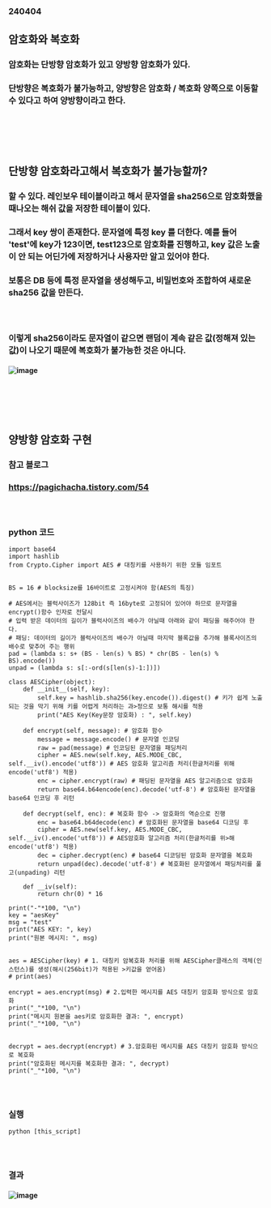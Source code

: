 ### 240404
## 암호화와 복호화
### 암호화는 단방향 암호화가 있고 양방향 암호화가 있다.
### 단방향은 복호화가 불가능하고, 양방향은 암호화 / 복호화 양쪽으로 이동할 수 있다고 하여 양방향이라고 한다.
### <br/><br/><br/>


## 단방향 암호화라고해서 복호화가 불가능할까?
### 할 수 있다. 레인보우 테이블이라고 해서 문자열을 sha256으로 암호화했을 때나오는 해쉬 값을 저장한 테이블이 있다.
### 그래서 key 쌍이 존재한다. 문자열에 특정 key 를 더한다. 예를 들어 'test'에 key가 123이면, test123으로 암호화를 진행하고, key 값은 노출이 안 되는 어딘가에 저장하거나 사용자만 알고 있어야 한다.
### 보통은 DB 등에 특정 문자열을 생성해두고, 비밀번호와 조합하여 새로운 sha256 값을 만든다.
### <br/>

### 이렇게 sha256이라도 문자열이 같으면 랜덤이 계속 같은 값(정해져 있는 값)이 나오기 때문에 복호화가 불가능한 것은 아니다.
#### ![image](https://github.com/Shin-jongwhan/encoding_and_decoding/assets/62974484/83930f6c-b967-48f3-b5bc-5d9044c54404)
### <br/><br/><br/>


## 양방향 암호화 구현
### 참고 블로그
### https://pagichacha.tistory.com/54
### <br/>

### python 코드
```
import base64
import hashlib
from Crypto.Cipher import AES # 대칭키를 사용하기 위한 모듈 임포트


BS = 16 # blocksize를 16바이트로 고정시켜야 함(AES의 특징)

# AES에서는 블럭사이즈가 128bit 즉 16byte로 고정되어 있어야 하므로 문자열을 encrypt()함수 인자로 전달시
# 입력 받은 데이터의 길이가 블럭사이즈의 배수가 아닐때 아래와 같이 패딩을 해주어야 한다.
# 패딩: 데이터의 길이가 블럭사이즈의 배수가 아닐때 마지막 블록값을 추가해 블록사이즈의 배수로 맞추어 주는 행위
pad = (lambda s: s+ (BS - len(s) % BS) * chr(BS - len(s) % BS).encode())
unpad = (lambda s: s[:-ord(s[len(s)-1:])])

class AESCipher(object):
    def __init__(self, key):
        self.key = hashlib.sha256(key.encode()).digest() # 키가 쉽게 노출되는 것을 막기 위해 키를 어렵게 처리하는 과>정으로 보통 해시를 적용
        print("AES Key(Key문장 암호화) : ", self.key)

    def encrypt(self, message): # 암호화 함수
        message = message.encode() # 문자열 인코딩
        raw = pad(message) # 인코딩된 문자열을 패딩처리
        cipher = AES.new(self.key, AES.MODE_CBC, self.__iv().encode('utf8')) # AES 암호화 알고리즘 처리(한글처리를 위해 encode('utf8') 적용)
        enc = cipher.encrypt(raw) # 패딩된 문자열을 AES 알고리즘으로 암호화
        return base64.b64encode(enc).decode('utf-8') # 암호화된 문자열을 base64 인코딩 후 리턴

    def decrypt(self, enc): # 복호화 함수 -> 암호화의 역순으로 진행
        enc = base64.b64decode(enc) # 암호화된 문자열을 base64 디코딩 후
        cipher = AES.new(self.key, AES.MODE_CBC, self.__iv().encode('utf8')) # AES암호화 알고리즘 처리(한글처리를 위>해 encode('utf8') 적용)
        dec = cipher.decrypt(enc) # base64 디코딩된 암호화 문자열을 복호화
        return unpad(dec).decode('utf-8') # 복호화된 문자열에서 패딩처리를 풀고(unpading) 리턴

    def __iv(self):
        return chr(0) * 16

print("-"*100, "\n")
key = "aesKey"
msg = "test"
print("AES KEY: ", key)
print("원본 메시지: ", msg)


aes = AESCipher(key) # 1. 대칭키 암복호화 처리를 위해 AESCipher클래스의 객체(인스턴스)를 생성(해시(256bit)가 적용된 >키값을 얻어옴)
# print(aes)

encrypt = aes.encrypt(msg) # 2.입력한 메시지를 AES 대칭키 암호화 방식으로 암호화
print("_"*100, "\n")
print("메시지 원본을 aes키로 암호화한 결과: ", encrypt)
print("_"*100, "\n")


decrypt = aes.decrypt(encrypt) # 3.암호화된 메시지를 AES 대칭키 암호화 방식으로 복호화
print("암호화된 메시지를 복호화한 결과: ", decrypt)
print("_"*100, "\n")
```
### <br/>

### 실행 
```
python [this_script]
```
### <br/>

### 결과
#### ![image](https://github.com/Shin-jongwhan/encoding_and_decoding/assets/62974484/00f167cd-d85f-4b55-a7f1-71fb760fe8a2)
### <br/>


